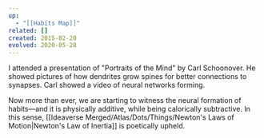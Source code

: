 ```yaml
---
up:
  - "[[Habits Map]]"
related: []
created: 2015-02-20
evolved: 2020-05-28
---
```

I attended a presentation of "Portraits of the Mind" by Carl Schoonover. He showed pictures of how dendrites grow spines for better connections to synapses. Carl showed a video of neural networks forming. 

Now more than ever, we are starting to witness the neural formation of habits—and it is physically additive, while being calorically subtractive. In this sense, [[Ideaverse Merged/Atlas/Dots/Things/Newton's Laws of Motion|Newton's Law of Inertia]] is poetically upheld.

